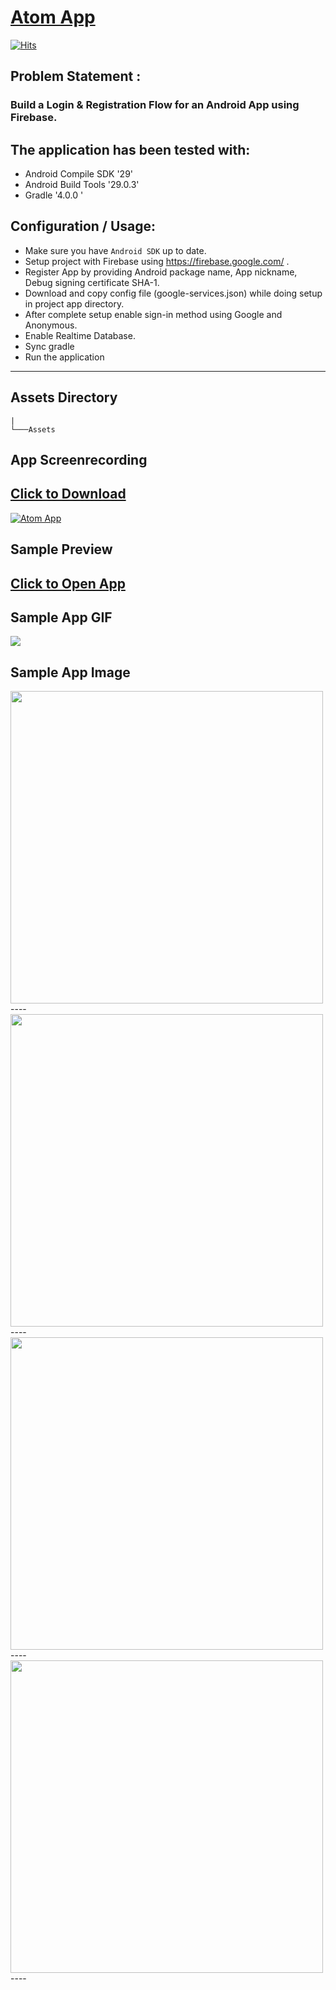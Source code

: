 # [Atom App](https://github.com/Praveen101997/Assignment-App)
[![Hits](https://hits.seeyoufarm.com/api/count/incr/badge.svg?url=https%3A%2F%2Fgithub.com%2FPraveen101997%2FAssignment-App&count_bg=%2379C83D&title_bg=%23555555&icon=&icon_color=%23E7E7E7&title=hits&edge_flat=false)](https://hits.seeyoufarm.com)

## Problem Statement : 
### Build  a Login & Registration  Flow for an Android App using Firebase.

## The application has been tested with:

* Android Compile SDK '29'
* Android Build Tools '29.0.3'
* Gradle '4.0.0 '

## Configuration / Usage:

* Make sure you have `Android SDK` up to date.
* Setup project with Firebase using https://firebase.google.com/ .
* Register App by providing Android package name, App nickname, Debug signing certificate SHA-1.
* Download and copy config file (google-services.json) while doing setup in project app directory.
* After complete setup enable sign-in method using Google and Anonymous.
* Enable Realtime Database. 
* Sync gradle
* Run the application

----

## Assets Directory

```
|  
└───Assets
```


## App Screenrecording
## <a href="https://github.com/Praveen101997/Assignment-App/raw/master/assets/Screenrecorder.mp4" download>Click to Download</a>
[![Atom App](https://img.youtube.com/vi/O-rEjq3m4is/0.jpg)](https://youtu.be/O-rEjq3m4is)

## Sample Preview
## <a href="https://appetize.io/app/vxphnd7q6x53b71pwy45zjyv1g?device=galaxytabs7&scale=100&orientation=portrait&osVersion=10.0" download>Click to Open App</a>


## Sample App GIF
![](./assets/App.gif)

## Sample App Image
<img src="assets/app_sample1.jpg" width="500" >
----
<img src="assets/app_sample2.jpg" width="500" >
----
<img src="assets/app_sample3.jpg" width="500" >
----
<img src="assets/app_sample4.jpg" width="500" >
----
